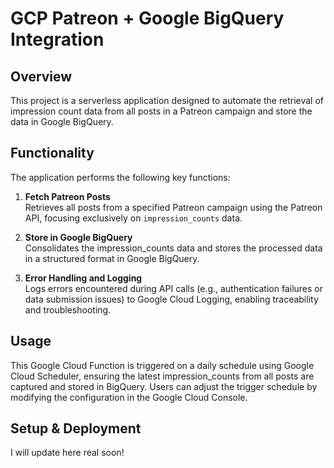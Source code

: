 # GCP Patreon + Google BigQuery Integration

## Overview

This project is a serverless application designed to automate the retrieval of impression count data from all posts in a Patreon campaign and store the data in Google BigQuery.

## Functionality

The application performs the following key functions:

1. **Fetch Patreon Posts**  
   Retrieves all posts from a specified Patreon campaign using the Patreon API, focusing exclusively on `impression_counts` data.

2. **Store in Google BigQuery**  
   Consolidates the impression_counts data and stores the processed data in a structured format in Google BigQuery.

3. **Error Handling and Logging**  
   Logs errors encountered during API calls (e.g., authentication failures or data submission issues) to Google Cloud Logging, enabling traceability and troubleshooting.

## Usage

This Google Cloud Function is triggered on a daily schedule using Google Cloud Scheduler, ensuring the latest impression_counts from all posts are captured and stored in BigQuery. Users can adjust the trigger schedule by modifying the configuration in the Google Cloud Console.

## Setup & Deployment

I will update here real soon!
